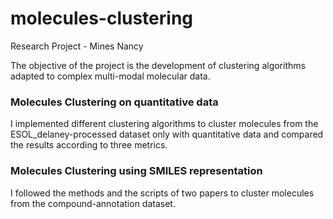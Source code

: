 # molecules-clustering
Research Project - Mines Nancy

The objective of the project is the development of clustering algorithms adapted to complex multi-modal molecular data.

### Molecules Clustering on quantitative data

I implemented different clustering algorithms to cluster molecules from the ESOL_delaney-processed dataset only with quantitative data and compared the results according to three metrics.


### Molecules Clustering using SMILES representation

I followed the methods and the scripts of two papers to cluster molecules from the compound-annotation dataset.

